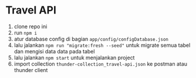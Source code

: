 # Travel API

1. clone repo ini
2. run `npm i`
3. atur database config di bagian `app/config/configDatabase.json`
4. lalu jalankan `npm run "migrate:fresh --seed"` untuk migrate semua tabel dan mengisi data data pada tabel
5. lalu jalankan `npm start` untuk menjalankan project
6. import collection `thunder-collection_travel-api.json` ke postman atau thunder client
